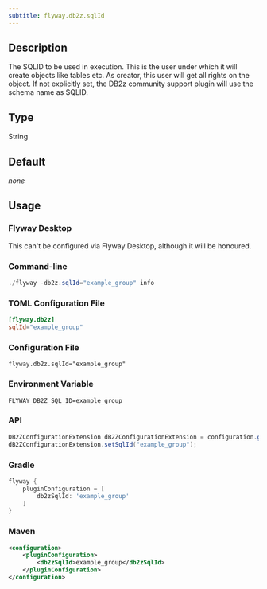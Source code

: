 ```yaml
---
subtitle: flyway.db2z.sqlId
---
```


## Description

The SQLID to be used in execution.
This is the user under which it will create objects like tables etc. As creator, this user will get all rights on the object.
If not explicitly set, the DB2z community support plugin will use the schema name as SQLID.

## Type

String

## Default

<i>none</i>

## Usage

### Flyway Desktop

This can't be configured via Flyway Desktop, although it will be honoured.

### Command-line

```powershell
./flyway -db2z.sqlId="example_group" info
```

### TOML Configuration File

```toml
[flyway.db2z]
sqlId="example_group"
```

### Configuration File

```properties
flyway.db2z.sqlId="example_group"
```

### Environment Variable

```properties
FLYWAY_DB2Z_SQL_ID=example_group
```

### API

```java
DB2ZConfigurationExtension dB2ZConfigurationExtension = configuration.getConfigurationExtension(DB2ZConfigurationExtension.class);
dB2ZConfigurationExtension.setSqlId("example_group");
```

### Gradle

```groovy
flyway {
    pluginConfiguration = [
        db2zSqlId: 'example_group'
    ]
}
```

### Maven

```xml
<configuration>
    <pluginConfiguration>
        <db2zSqlId>example_group</db2zSqlId>
    </pluginConfiguration>
</configuration>
```
